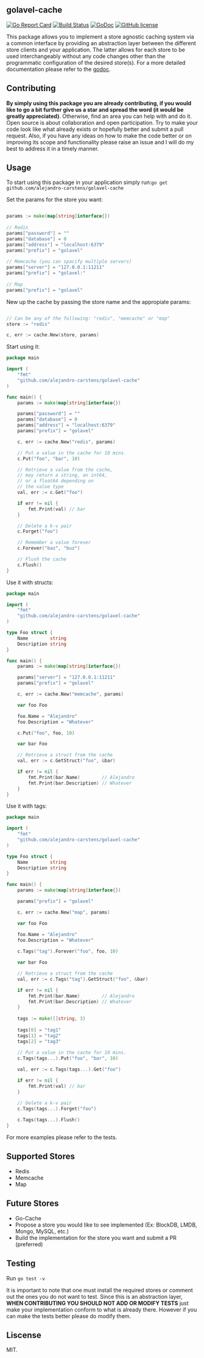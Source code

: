 ## golavel-cache

[![Go Report Card](https://goreportcard.com/badge/github.com/alejandro-carstens/golavel-cache)](https://goreportcard.com/report/github.com/alejandro-carstens/golavel-cache)
[![Build Status](https://travis-ci.org/alejandro-carstens/golavel-cache.svg?branch=master)](https://travis-ci.org/alejandro-carstens/golavel-cache)
[![GoDoc](https://godoc.org/github.com/alejandro-carstens/golavel-cache?status.svg)](https://godoc.org/github.com/alejandro-carstens/golavel-cache)
[![GitHub license](https://img.shields.io/badge/license-MIT-blue.svg)](https://github.com/alejandro-carstens/golavel-cache/blob/master/LICENSE)

This package allows you to implement a store agnostic caching system via a common interface by providing an abstraction layer between the different store clients and your application. The latter allows for each store to be used interchangeably without any code changes other than the programmatic configuration of the desired store(s). For a more detailed documentation please refer to the [godoc](https://godoc.org/github.com/alejandro-carstens/golavel-cache).


## Contributing

<b>By simply using this package you are already contributing, if you would like to go a bit further give us a star and spread the word (it would be greatly appreciated)</b>. Otherwise, find an area you can help with and do it. Open source is about collaboration and open participation. Try to make your code look like what already exists or hopefully better and submit a pull request. Also, if you have any ideas on how to make the code better or on improving its scope and functionality please raise an issue and I will do my best to address it in a timely manner.

## Usage

To start using this package in your application simply run:`go get github.com/alejandro-carstens/golavel-cache`

Set the params for the store you want:

```go

params := make(map[string]interface{})
  
// Redis
params["password"] = ""
params["database"] = 0
params["address"] = "localhost:6379"
params["prefix"] = "golavel"
  
// Memcache (you can spacify multiple servers)
params["server"] = "127.0.0.1:11211"
params["prefix"] = "golavel:"
  
// Map
params["prefix"] = "golavel"

```

New up the cache by passing the store name and the appropiate params:

```go

// Can be any of the following: "redis", "memcache" or "map"
store := "redis"

c, err := cache.New(store, params)
```

Start using it:

```go
package main

import (
	"fmt"
	"github.com/alejandro-carstens/golavel-cache"
)

func main() {
	params := make(map[string]interface{})

	params["password"] = ""
	params["database"] = 0
	params["address"] = "localhost:6379"
	params["prefix"] = "golavel"

	c, err := cache.New("redis", params)

	// Put a value in the cache for 10 mins.
	c.Put("foo", "bar", 10)

	// Retrieve a value from the cache, 
	// may return a string, an int64, 
	// or a float64 depending on 
	// the value type
	val, err := c.Get("foo") 

	if err != nil {
		fmt.Print(val) // bar
	}

	// Delete a k-v pair
	c.Forget("foo")

	// Remember a value forever
	c.Forever("baz", "buz")

	// Flush the cache
	c.Flush()
}
```

Use it with structs:

```go
package main

import (
	"fmt"
	"github.com/alejandro-carstens/golavel-cache"
)

type Foo struct {
	Name        string
	Description string
}

func main() {
	params := make(map[string]interface{})

	params["server"] = "127.0.0.1:11211"
	params["prefix"] = "golavel"

	c, err := cache.New("memcache", params)

	var foo Foo

	foo.Name = "Alejandro"
	foo.Description = "Whatever"

	c.Put("foo", foo, 10)

	var bar Foo

	// Retrieve a struct from the cache
	val, err := c.GetStruct("foo", &bar)

	if err != nil {
		fmt.Print(bar.Name)        // Alejandro
		fmt.Print(bar.Description) // Whatever
	}
}
```

Use it with tags:

```go
package main

import (
	"fmt"
	"github.com/alejandro-carstens/golavel-cache"
)

type Foo struct {
	Name        string
	Description string
}

func main() {
	params := make(map[string]interface{})

	params["prefix"] = "golavel"

	c, err := cache.New("map", params)

	var foo Foo

	foo.Name = "Alejandro"
	foo.Description = "Whatever"
	
	c.Tags("tag").Forever("foo", foo, 10)

	var bar Foo

	// Retrieve a struct from the cache
	val, err := c.Tags("tag").GetStruct("foo", &bar)

	if err != nil {
		fmt.Print(bar.Name)        // Alejandro
		fmt.Print(bar.Description) // Whatever
	}
	
	tags := make([]string, 3)
	
	tags[0] = "tag1"
	tags[1] = "tag2"
	tags[2] = "tag3"
	
	// Put a value in the cache for 10 mins.
	c.Tags(tags...).Put("foo", "bar", 10)

	val, err := c.Tags(tags...).Get("foo") 

	if err != nil {
		fmt.Print(val) // bar
	}

	// Delete a k-v pair
	c.Tags(tags...).Forget("foo")
	
	c.Tags(tags...).Flush()
}
```

For more examples please refer to the tests.

## Supported Stores

- Redis
- Memcache
- Map

## Future Stores 

- Go-Cache 
- Propose a store you would like to see implemented (Ex: BlockDB, LMDB, Mongo, MySQL, etc.)
- Build the implementation for the store you want and submit a PR (preferred) 

## Testing

Run ```go test -v```

It is important to note that one must install the required stores or comment out the ones you do not want to test. Since this is an abstraction layer, <b>WHEN CONTRIBUTING YOU SHOULD NOT ADD OR MODIFY TESTS</b> just make your implementation conform to what is already there. However if you can make the tests better please do modify them.

## Liscense

MIT.

